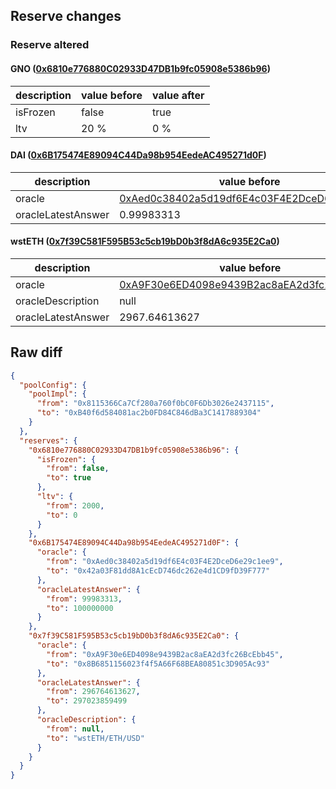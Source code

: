 ## Reserve changes

### Reserve altered

#### GNO ([0x6810e776880C02933D47DB1b9fc05908e5386b96](https://etherscan.io/address/0x6810e776880C02933D47DB1b9fc05908e5386b96))

| description | value before | value after |
| --- | --- | --- |
| isFrozen | false | true |
| ltv | 20 % | 0 % |


#### DAI ([0x6B175474E89094C44Da98b954EedeAC495271d0F](https://etherscan.io/address/0x6B175474E89094C44Da98b954EedeAC495271d0F))

| description | value before | value after |
| --- | --- | --- |
| oracle | [0xAed0c38402a5d19df6E4c03F4E2DceD6e29c1ee9](https://etherscan.io/address/0xAed0c38402a5d19df6E4c03F4E2DceD6e29c1ee9) | [0x42a03F81dd8A1cEcD746dc262e4d1CD9fD39F777](https://etherscan.io/address/0x42a03F81dd8A1cEcD746dc262e4d1CD9fD39F777) |
| oracleLatestAnswer | 0.99983313 | 1 |


#### wstETH ([0x7f39C581F595B53c5cb19bD0b3f8dA6c935E2Ca0](https://etherscan.io/address/0x7f39C581F595B53c5cb19bD0b3f8dA6c935E2Ca0))

| description | value before | value after |
| --- | --- | --- |
| oracle | [0xA9F30e6ED4098e9439B2ac8aEA2d3fc26BcEbb45](https://etherscan.io/address/0xA9F30e6ED4098e9439B2ac8aEA2d3fc26BcEbb45) | [0x8B6851156023f4f5A66F68BEA80851c3D905Ac93](https://etherscan.io/address/0x8B6851156023f4f5A66F68BEA80851c3D905Ac93) |
| oracleDescription | null | wstETH/ETH/USD |
| oracleLatestAnswer | 2967.64613627 | 2970.23859499 |


## Raw diff

```json
{
  "poolConfig": {
    "poolImpl": {
      "from": "0x8115366Ca7Cf280a760f0bC0F6Db3026e2437115",
      "to": "0xB40f6d584081ac2b0FD84C846dBa3C1417889304"
    }
  },
  "reserves": {
    "0x6810e776880C02933D47DB1b9fc05908e5386b96": {
      "isFrozen": {
        "from": false,
        "to": true
      },
      "ltv": {
        "from": 2000,
        "to": 0
      }
    },
    "0x6B175474E89094C44Da98b954EedeAC495271d0F": {
      "oracle": {
        "from": "0xAed0c38402a5d19df6E4c03F4E2DceD6e29c1ee9",
        "to": "0x42a03F81dd8A1cEcD746dc262e4d1CD9fD39F777"
      },
      "oracleLatestAnswer": {
        "from": 99983313,
        "to": 100000000
      }
    },
    "0x7f39C581F595B53c5cb19bD0b3f8dA6c935E2Ca0": {
      "oracle": {
        "from": "0xA9F30e6ED4098e9439B2ac8aEA2d3fc26BcEbb45",
        "to": "0x8B6851156023f4f5A66F68BEA80851c3D905Ac93"
      },
      "oracleLatestAnswer": {
        "from": 296764613627,
        "to": 297023859499
      },
      "oracleDescription": {
        "from": null,
        "to": "wstETH/ETH/USD"
      }
    }
  }
}
```